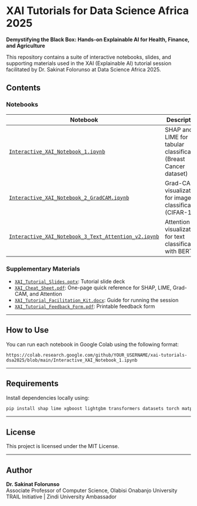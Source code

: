 # XAI Tutorials for Data Science Africa 2025

**Demystifying the Black Box: Hands-on Explainable AI for Health, Finance, and Agriculture**

This repository contains a suite of interactive notebooks, slides, and supporting materials used in the XAI (Explainable AI) tutorial session facilitated by Dr. Sakinat Folorunso at Data Science Africa 2025.

## Contents

### Notebooks

| Notebook | Description |
|----------|-------------|
| [`Interactive_XAI_Notebook_1.ipynb`](Interactive_XAI_Notebook_1.ipynb) | SHAP and LIME for tabular classification (Breast Cancer dataset) |
| [`Interactive_XAI_Notebook_2_GradCAM.ipynb`](Interactive_XAI_Notebook_2_GradCAM.ipynb) | Grad-CAM visualization for image classification (CIFAR-10) |
| [`Interactive_XAI_Notebook_3_Text_Attention_v2.ipynb`](Interactive_XAI_Notebook_3_Text_Attention_v2.ipynb) | Attention visualization for text classification with BERT |


### Supplementary Materials

- [`XAI_Tutorial_Slides.pptx`](XAI_Tutorial_Slides.pptx): Tutorial slide deck
- [`XAI_Cheat_Sheet.pdf`](XAI_Cheat_Sheet.pdf): One-page quick reference for SHAP, LIME, Grad-CAM, and Attention
- [`XAI_Tutorial_Facilitation_Kit.docx`](XAI_Tutorial_Facilitation_Kit.docx): Guide for running the session
- [`XAI_Tutorial_Feedback_Form.pdf`](XAI_Tutorial_Feedback_Form.pdf): Printable feedback form

---

## How to Use

You can run each notebook in Google Colab using the following format:

```text
https://colab.research.google.com/github/YOUR_USERNAME/xai-tutorials-dsa2025/blob/main/Interactive_XAI_Notebook_1.ipynb
```

---

## Requirements

Install dependencies locally using:

```bash
pip install shap lime xgboost lightgbm transformers datasets torch matplotlib seaborn
```

---

## License

This project is licensed under the MIT License.

---

## Author

**Dr. Sakinat Folorunso**  
Associate Professor of Computer Science, Olabisi Onabanjo University  
TRAIL Initiative | Zindi University Ambassador  
